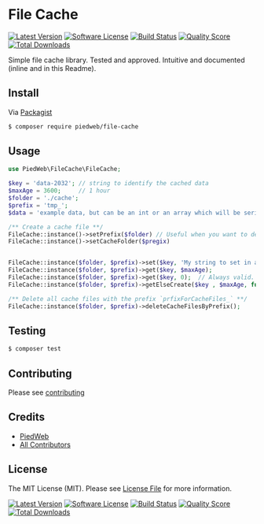 # File Cache

[![Latest Version](https://img.shields.io/github/tag/PiedWeb/FileCache.svg?style=flat&label=release)](https://github.com/PiedWeb/FileCache/tags)
[![Software License](https://img.shields.io/badge/license-MIT-brightgreen.svg?style=flat)](https://github.com/PiedWeb/FileCache/LICENSE.md)
[![Build Status](https://img.shields.io/travis/PiedWeb/FileCache/master.svg?style=flat)](https://travis-ci.org/PiedWeb/FileCache)
[![Quality Score](https://img.shields.io/scrutinizer/g/PiedWeb/FileCache.svg?style=flat)](https://scrutinizer-ci.com/g/PiedWeb/FileCache)
[![Total Downloads](https://img.shields.io/packagist/dt/piedweb/file-cache.svg?style=flat)](https://packagist.org/packages/piedweb/file-cache)

Simple file cache library. Tested and approved. Intuitive and documented (inline and in this Readme).

## Install

Via [Packagist](https://img.shields.io/packagist/dt/piedweb/file-cache.svg?style=flat)

``` bash
$ composer require piedweb/file-cache
```

## Usage

``` php
use PiedWeb\FileCache\FileCache;

$key = 'data-2032'; // string to identify the cached data
$maxAge = 3600;     // 1 hour
$folder = './cache';
$prefix = 'tmp_';
$data = 'example data, but can be an int or an array which will be serialized'

/** Create a cache file **/
FileCache::instance()->setPrefix($folder) // Useful when you want to delete every cached data of the same type
FileCache::instance()->setCacheFolder($pregix)


FileCache::instance($folder, $prefix)->set($key, 'My string to set in a cache || But it could be an array or an object...');
FileCache::instance($folder, $prefix)->get($key, $maxAge);
FileCache::instance($folder, $prefix)->get($key, 0);  // Always valid. No expiration
FileCache::instance($folder, $prefix)->getElseCreate($key , $maxAge, function() { return ['My first data in cache']; });

/** Delete all cache files with the prefix `prfixForCacheFiles_` **/
FileCache::instance($folder, $prefix)->deleteCacheFilesByPrefix();
```

## Testing

``` bash
$ composer test
```

## Contributing

Please see [contributing](https://dev.piedweb.com/contributing)

## Credits

- [PiedWeb](https://piedweb.com)
- [All Contributors](https://github.com/PiedWeb/:package_skake/graphs/contributors)

## License

The MIT License (MIT). Please see [License File](LICENSE) for more information.

[![Latest Version](https://img.shields.io/github/tag/PiedWeb/FileCache.svg?style=flat&label=release)](https://github.com/PiedWeb/FileCache/tags)
[![Software License](https://img.shields.io/badge/license-MIT-brightgreen.svg?style=flat)](https://github.com/PiedWeb/FileCache/LICENSE.md)
[![Build Status](https://img.shields.io/travis/PiedWeb/FileCache/master.svg?style=flat)](https://travis-ci.org/PiedWeb/FileCache)
[![Quality Score](https://img.shields.io/scrutinizer/g/PiedWeb/FileCache.svg?style=flat)](https://scrutinizer-ci.com/g/PiedWeb/FileCache)
[![Total Downloads](https://img.shields.io/packagist/dt/piedweb/file-cache.svg?style=flat)](https://packagist.org/packages/piedweb/file-cache)
